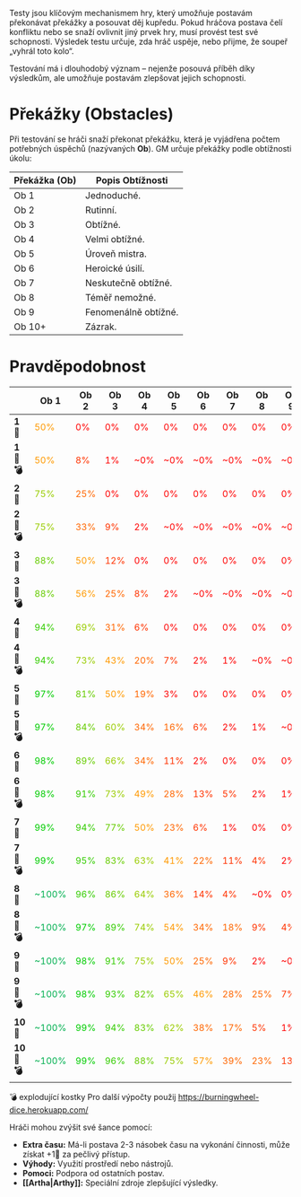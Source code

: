 Testy jsou klíčovým mechanismem hry, který umožňuje postavám překonávat překážky a posouvat děj kupředu. Pokud hráčova postava čelí konfliktu nebo se snaží ovlivnit jiný prvek hry, musí provést test své schopnosti. Výsledek testu určuje, zda hráč uspěje, nebo přijme, že soupeř „vyhrál toto kolo“.

Testování má i dlouhodobý význam – nejenže posouvá příběh díky výsledkům, ale umožňuje postavám zlepšovat jejich schopnosti.

# Překážky (Obstacles)
Při testování se hráči snaží překonat překážku, která je vyjádřena počtem potřebných úspěchů (nazývaných **Ob**). GM určuje překážky podle obtížnosti úkolu:

| **Překážka (Ob)** | **Popis Obtížnosti** |
| ----------------- | -------------------- |
| Ob 1              | Jednoduché.          |
| Ob 2              | Rutinní.             |
| Ob 3              | Obtížné.             |
| Ob 4              | Velmi obtížné.       |
| Ob 5              | Úroveň mistra.       |
| Ob 6              | Heroické úsilí.      |
| Ob 7              | Neskutečně obtížné.  |
| Ob 8              | Téměř nemožné.       |
| Ob 9              | Fenomenálně obtížné. |
| Ob 10+            | Zázrak.              |

# Pravděpodobnost
|            | **Ob 1**                           | **Ob 2**                         | **Ob 3**                         | **Ob 4**                         | **Ob 5**                         | **Ob 6**                         | **Ob 7**                         | **Ob 8**                         | **Ob 9**                         | **Ob 10**                        |
| ---------- | ---------------------------------- | -------------------------------- | -------------------------------- | -------------------------------- | -------------------------------- | -------------------------------- | -------------------------------- | -------------------------------- | -------------------------------- | -------------------------------- |
| **1🎲**    | <font color="#ff9900">50%</font>   | <font color="#ff0000">0%</font>  | <font color="#ff0000">0%</font>  | <font color="#ff0000">0%</font>  | <font color="#ff0000">0%</font>  | <font color="#ff0000">0%</font>  | <font color="#ff0000">0%</font>  | <font color="#ff0000">0%</font>  | <font color="#ff0000">0%</font>  | <font color="#ff0000">0%</font>  |
| **1🎲💣**  | <font color="#ff9900">50%</font>   | <font color="#ff3300">8%</font>  | <font color="#ff0000">1%</font>  | <font color="#ff0000">~0%</font> | <font color="#ff0000">~0%</font> | <font color="#ff0000">~0%</font> | <font color="#ff0000">~0%</font> | <font color="#ff0000">~0%</font> | <font color="#ff0000">~0%</font> | <font color="#ff0000">~0%</font> |
| **2🎲**    | <font color="#99cc00">75%</font>   | <font color="#ff6600">25%</font> | <font color="#ff0000">0%</font>  | <font color="#ff0000">0%</font>  | <font color="#ff0000">0%</font>  | <font color="#ff0000">0%</font>  | <font color="#ff0000">0%</font>  | <font color="#ff0000">0%</font>  | <font color="#ff0000">0%</font>  | <font color="#ff0000">0%</font>  |
| **2🎲💣**  | <font color="#99cc00">75%</font>   | <font color="#ff6600">33%</font> | <font color="#ff3300">9%</font>  | <font color="#ff0000">2%</font>  | <font color="#ff0000">~0%</font> | <font color="#ff0000">~0%</font> | <font color="#ff0000">~0%</font> | <font color="#ff0000">~0%</font> | <font color="#ff0000">~0%</font> | <font color="#ff0000">~0%</font> |
| **3🎲**    | <font color="#66cc00">88%</font>   | <font color="#ff9900">50%</font> | <font color="#ff3300">12%</font> | <font color="#ff0000">0%</font>  | <font color="#ff0000">0%</font>  | <font color="#ff0000">0%</font>  | <font color="#ff0000">0%</font>  | <font color="#ff0000">0%</font>  | <font color="#ff0000">0%</font>  | <font color="#ff0000">0%</font>  |
| **3🎲💣**  | <font color="#66cc00">88%</font>   | <font color="#ff9900">56%</font> | <font color="#ff6600">25%</font> | <font color="#ff3300">8%</font>  | <font color="#ff0000">2%</font>  | <font color="#ff0000">~0%</font> | <font color="#ff0000">~0%</font> | <font color="#ff0000">~0%</font> | <font color="#ff0000">~0%</font> | <font color="#ff0000">~0%</font> |
| **4🎲**    | <font color="#33cc00">94%</font>   | <font color="#99cc00">69%</font> | <font color="#ff6600">31%</font> | <font color="#ff3300">6%</font>  | <font color="#ff0000">0%</font>  | <font color="#ff0000">0%</font>  | <font color="#ff0000">0%</font>  | <font color="#ff0000">0%</font>  | <font color="#ff0000">0%</font>  | <font color="#ff0000">0%</font>  |
| **4🎲💣**  | <font color="#33cc00">94%</font>   | <font color="#99cc00">73%</font> | <font color="#ff9900">43%</font> | <font color="#ff6600">20%</font> | <font color="#ff3300">7%</font>  | <font color="#ff0000">2%</font>  | <font color="#ff0000">1%</font>  | <font color="#ff0000">~0%</font> | <font color="#ff0000">~0%</font> | <font color="#ff0000">~0%</font> |
| **5🎲**    | <font color="#00cc00">97%</font>   | <font color="#66cc00">81%</font> | <font color="#ff9900">50%</font> | <font color="#ff6600">19%</font> | <font color="#ff0000">3%</font>  | <font color="#ff0000">0%</font>  | <font color="#ff0000">0%</font>  | <font color="#ff0000">0%</font>  | <font color="#ff0000">0%</font>  | <font color="#ff0000">0%</font>  |
| **5🎲💣**  | <font color="#00cc00">97%</font>   | <font color="#66cc00">84%</font> | <font color="#99cc00">60%</font> | <font color="#ff6600">34%</font> | <font color="#ff6600">16%</font> | <font color="#ff3300">6%</font>  | <font color="#ff0000">2%</font>  | <font color="#ff0000">1%</font>  | <font color="#ff0000">~0%</font> | <font color="#ff0000">~0%</font> |
| **6🎲**    | <font color="#00cc00">98%</font>   | <font color="#66cc00">89%</font> | <font color="#99cc00">66%</font> | <font color="#ff6600">34%</font> | <font color="#ff3300">11%</font> | <font color="#ff0000">2%</font>  | <font color="#ff0000">0%</font>  | <font color="#ff0000">0%</font>  | <font color="#ff0000">0%</font>  | <font color="#ff0000">0%</font>  |
| **6🎲💣**  | <font color="#00cc00">98%</font>   | <font color="#33cc00">91%</font> | <font color="#99cc00">73%</font> | <font color="#ff9900">49%</font> | <font color="#ff6600">28%</font> | <font color="#ff3300">13%</font> | <font color="#ff3300">5%</font>  | <font color="#ff0000">2%</font>  | <font color="#ff0000">1%</font>  | <font color="#ff0000">~0%</font> |
| **7🎲**    | <font color="#00cc00">99%</font>   | <font color="#33cc00">94%</font> | <font color="#66cc00">77%</font> | <font color="#ff9900">50%</font> | <font color="#ff6600">23%</font> | <font color="#ff3300">6%</font>  | <font color="#ff0000">1%</font>  | <font color="#ff0000">0%</font>  | <font color="#ff0000">0%</font>  | <font color="#ff0000">0%</font>  |
| **7🎲💣**  | <font color="#00cc00">99%</font>   | <font color="#33cc00">95%</font> | <font color="#66cc00">83%</font> | <font color="#99cc00">63%</font> | <font color="#ff9900">41%</font> | <font color="#ff6600">22%</font> | <font color="#ff3300">11%</font> | <font color="#ff3300">4%</font>  | <font color="#ff0000">2%</font>  | <font color="#ff0000">1%</font>  |
| **8🎲**    | <font color="#00b050">~100%</font> | <font color="#33cc00">96%</font> | <font color="#66cc00">86%</font> | <font color="#99cc00">64%</font> | <font color="#ff6600">36%</font> | <font color="#ff3300">14%</font> | <font color="#ff3300">4%</font>  | <font color="#ff0000">~0%</font> | <font color="#ff0000">0%</font>  | <font color="#ff0000">0%</font>  |
| **8🎲💣**  | <font color="#00b050">~100%</font> | <font color="#00cc00">97%</font> | <font color="#33cc00">89%</font> | <font color="#99cc00">74%</font> | <font color="#ff9900">54%</font> | <font color="#ff6600">34%</font> | <font color="#ff6600">18%</font> | <font color="#ff3300">9%</font>  | <font color="#ff3300">4%</font>  | <font color="#ff0000">1%</font>  |
| **9🎲**    | <font color="#00b050">~100%</font> | <font color="#00cc00">98%</font> | <font color="#33cc00">91%</font> | <font color="#99cc00">75%</font> | <font color="#ff9900">50%</font> | <font color="#ff6600">25%</font> | <font color="#ff3300">9%</font>  | <font color="#ff0000">2%</font>  | <font color="#ff0000">~0%</font> | <font color="#ff0000">0%</font>  |
| **9🎲💣**  | <font color="#00b050">~100%</font> | <font color="#00cc00">98%</font> | <font color="#33cc00">93%</font> | <font color="#66cc00">82%</font> | <font color="#99cc00">65%</font> | <font color="#ff9900">46%</font> | <font color="#ff6600">28%</font> | <font color="#ff6600">25%</font> | <font color="#ff3300">7%</font>  | <font color="#ff0000">3%</font>  |
| **10🎲**   | <font color="#00b050">~100%</font> | <font color="#00cc00">99%</font> | <font color="#33cc00">94%</font> | <font color="#66cc00">83%</font> | <font color="#99cc00">62%</font> | <font color="#ff6600">38%</font> | <font color="#ff6600">17%</font> | <font color="#ff3300">5%</font>  | <font color="#ff0000">1%</font>  | <font color="#ff0000">~0%</font> |
| **10🎲💣** | <font color="#00b050">~100%</font> | <font color="#00cc00">99%</font> | <font color="#33cc00">96%</font> | <font color="#66cc00">88%</font> | <font color="#99cc00">75%</font> | <font color="#ff9900">57%</font> | <font color="#ff6600">39%</font> | <font color="#ff6600">23%</font> | <font color="#ff3300">13%</font> | <font color="#ff3300">6%</font>  |

💣 explodující kostky
Pro další výpočty použij https://burningwheel-dice.herokuapp.com/

Hráči mohou zvýšit své šance pomocí:
- **Extra času:** Má-li postava 2-3 násobek času na vykonání činnosti, může získat +1🎲 za pečlivý přístup.
- **Výhody:** Využití prostředí nebo nástrojů.
- **Pomoci:** Podpora od ostatních postav.
- **[[Artha|Arthy]]:** Speciální zdroje zlepšující výsledky.
